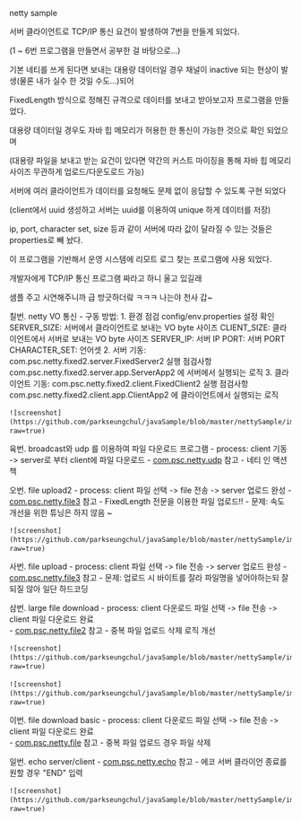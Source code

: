 netty sample

서버 클라이언트로 TCP/IP 통신 요건이 발생하여 7번을 만들게 되었다.

(1 ~ 6번 프로그램을 만들면서 공부한 걸 바탕으로...)

기본 네티를 쓰게 된다면 보내는 대용량 데이터일 경우 채널이 inactive 되는 현상이 발생(물론 내가 실수 한 것일 수도...)되어

FixedLength 방식으로 정해진 규격으로 데이터를 보내고 받아보고자 프로그램을 만들었다.

대용량 데이터일 경우도 자바 힙 메모리가 허용한 한 통신이 가능한 것으로 확인 되었으며

(대용량 파일을 보내고 받는 요건이 있다면 약간의 커스트 마이징을 통해 자바 힙 메모리 사이즈 무관하게 업로드/다운도로드 가능)

서버에 여러 클라이언트가 데이터를 요청해도 문제 없이 응답할 수 있도록 구현 되었다 

(client에서 uuid 생성하고 서버는 uuid를 이용하여 unique 하게 데이터를 저장)

ip, port, character set, size 등과 같이 서버에 따라 값이 달라질 수 있는 것들은 properties로 빼 놨다.

이 프로그램을 기반해서 운영 시스템에 리모트 로그 찾는 프로그램에 사용 되었다. 
  
개발자에게 TCP/IP 통신 프로그램 짜라고 하니 울고 있길래 

샘플 주고 시연해주니까 급 방긋하더랔 ㅋㅋㅋ 나는야 천사 갑~  

칠번. netty VO 통신 
	- 구동 방법: 
	1. 환경 점검 
		config/env.properties 설정 확인
		SERVER_SIZE: 서버에서 클라이언트로 보내는 VO byte 사이즈
    	CLIENT_SIZE: 클라이언트에서 서버로 보내는 VO byte 사이즈
    	SERVER_IP: 서버 IP
    	PORT: 서버 PORT
    	CHARACTER_SET: 언어셋
	2. 서버 기동: com.psc.netty.fixed2.server.FixedServer2 실행
		점검사항
			com.psc.netty.fixed2.server.app.ServerApp2 에 서버에서 실행되는 로직
	3. 클라이언트 기동: com.psc.netty.fixed2.client.FixedClient2 실행
		점검사항
			com.psc.netty.fixed2.client.app.ClientApp2 에 클라이언트에서 실행되는 로직	

	![screenshot](https://github.com/parkseungchul/javaSample/blob/master/nettySample/img/fixed2.png?raw=true) 


육번. broadcast와 udp 를 이용하여 파일 다운로드 프로그램 
	- process: client 기동 -> server로 부터 client에 파일 다운로드 
	- [com.psc.netty.udp](src/com/psc/netty/udp) 참고 - 네티 인 액션 책
	
오번. file upload2
	- process: client 파일 선택 -> file 전송 -> server 업로드 완성
	- [com.psc.netty.file3](src/com/psc/netty/fixed) 참고
	- FixedLength 전문을 이용한 파일 업로드!! 
	- 문제: 속도 개선을 위한 튜닝은 하지 않음 ~ 	

	![screenshot](https://github.com/parkseungchul/javaSample/blob/master/nettySample/img/fixed1.png?raw=true)
	
사번. file upload 
	- process: client 파일 선택 -> file 전송 -> server 업로드 완성
	- [com.psc.netty.file3](src/com/psc/netty/file2) 참고
	- 문제: 업로드 시 바이트를 잘라 파일명을 넣어야하는되 잘 되질 않아 일단 하드코딩	

삼번. large file download
	- process: client 다운로드 파일 선택 -> file 전송 -> client 파일 다운로드 완료   
	- [com.psc.netty.file2](src/com/psc/netty/file2) 참고
	- 중복 파일 업로드 삭제 로직 개선 	
	
	![screenshot](https://github.com/parkseungchul/javaSample/blob/master/nettySample/img/fileClient1.png?raw=true) 
	
	![screenshot](https://github.com/parkseungchul/javaSample/blob/master/nettySample/img/fileClient2.png?raw=true)

이번. file download basic
	- process: client 다운로드 파일 선택 -> file 전송 -> client 파일 다운로드 완료   
	- [com.psc.netty.file](src/com/psc/netty/file) 참고
	- 중복 파일 업로드 경우 파일 삭제
						
일번. echo server/client 
	- [com.psc.netty.echo](src/com/psc/netty/echo) 참고
	- 에코 서버 클라이언 종료를 원할 경우 "END" 입력
	
	![screenshot](https://github.com/parkseungchul/javaSample/blob/master/nettySample/img/echoClient.png?raw=true) 
	


	

	

	



			
				




  
	